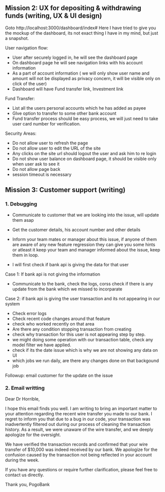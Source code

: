 ## Mission 2: UX for depositing & withdrawing funds (writing, UX & UI design)

Goto http://localhost:3000/dashboard/index#
Here I have tried to give you the mockup of the dashboard, its not exact thing I have in my mind, but just a snapshot.

User navigation flow:
- User after securely logged in, he will see the dashboard page
- On dashboard page he will see navigation links with his account information
- As a part of account information ( we will only show user name and amount will not be displayed as privacy concern, it will be visible only on click of the user)
- Dashboard will have Fund transfer link, Investment link

Fund Transfer:
- List all the users personal accounts which he has added as payee
- GIve option to transfer to some other bank account
- Fund transfer process should be easy process, we will just need to take user card number for verification.

Security Areas:
- Do not allow user to refresh the page
- Do not allow user to edit the URL of the site
- Any clicks on the site url should logout the user and ask him to re login
- Do not show user balance on dashboard page, it should be visible only when user ask to see it
- Do not allow page back
- session timeout is necessary

## Mission 3: Customer support (writing)

### 1. Debugging

- Communicate to customer that we are looking into the issue, will update them asap
- Get the customer details, his account number and other details
- Inform your team mates or manager about this issue, if anyone of them are aware of any new feature regression they can give you some hints or atleast it keep your team and manager informed about the issue, keep them in loop.

- I will first check if bank api is giving the data for that user
  
Case 1: If bank api is not giving the information

- Communicate to the bank, check the logs, corss check if there is any update from the bank which we missed to incorparate

Case 2: if bank api is giving the user transaction and its not appearing in our system

- Check error logs
- Check recent code changes around that feature
- check who worked recently on that area
- Are there any condition stopping transaction from creating
- check why transaction for this user is not appearing step by step.
- we might doing some operation with our transaction table, check any model filter we have applied.
- check if its the date issue which is why we are not showing any data on UI
- which jobs we run daily, are there any changes done on that backgound job

Followup: email customer for the update on the issue

### 2. Email writting

Dear Dr Horrible,

I hope this email finds you well. I am writing to bring an important matter to your attention regarding the recent wire transfer you made to our bank. I regret to inform you that due to a bug in our code, your transaction was inadvertently filtered out during our process of cleaning the transaction history. As a result, we were unaware of the wire transfer, and we deeply apologize for the oversight.

We have verified the transaction records and confirmed that your wire transfer of $10,000 was indeed received by our bank. We apologize for the confusion caused by the transaction not being reflected in your account during the week.

If you have any questions or require further clarification, please feel free to contact us directly.

Thank you,
PogoBank
